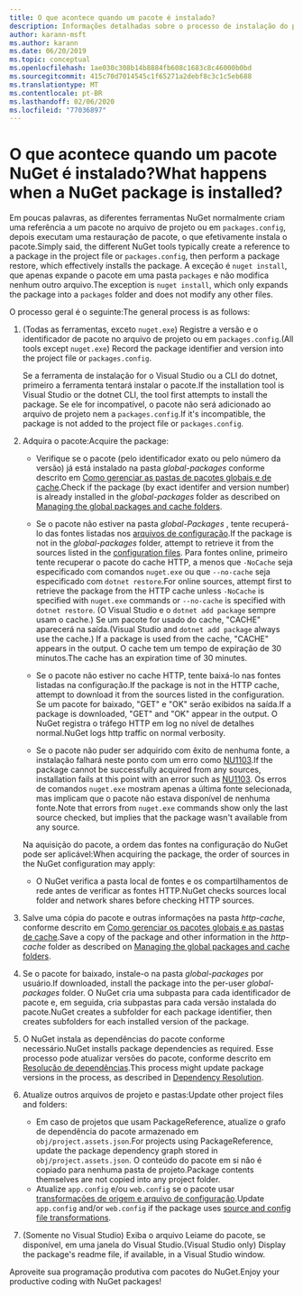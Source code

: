 ```yaml
---
title: O que acontece quando um pacote é instalado?
description: Informações detalhadas sobre o processo de instalação do pacote
author: karann-msft
ms.author: karann
ms.date: 06/20/2019
ms.topic: conceptual
ms.openlocfilehash: 1ae030c308b14b8884fb608c1683c8c46000b0bd
ms.sourcegitcommit: 415c70d7014545c1f65271a2debf8c3c1c5eb688
ms.translationtype: MT
ms.contentlocale: pt-BR
ms.lasthandoff: 02/06/2020
ms.locfileid: "77036897"
---
```

# <a name="what-happens-when-a-nuget-package-is-installed"></a><span data-ttu-id="851ce-103">O que acontece quando um pacote NuGet é instalado?</span><span class="sxs-lookup"><span data-stu-id="851ce-103">What happens when a NuGet package is installed?</span></span>

<span data-ttu-id="851ce-104">Em poucas palavras, as diferentes ferramentas NuGet normalmente criam uma referência a um pacote no arquivo de projeto ou em `packages.config`, depois executam uma restauração de pacote, o que efetivamente instala o pacote.</span><span class="sxs-lookup"><span data-stu-id="851ce-104">Simply said, the different NuGet tools typically create a reference to a package in the project file or `packages.config`, then perform a package restore, which effectively installs the package.</span></span> <span data-ttu-id="851ce-105">A exceção é `nuget install`, que apenas expande o pacote em uma pasta `packages` e não modifica nenhum outro arquivo.</span><span class="sxs-lookup"><span data-stu-id="851ce-105">The exception is `nuget install`, which only expands the package into a `packages` folder and does not modify any other files.</span></span>

<span data-ttu-id="851ce-106">O processo geral é o seguinte:</span><span class="sxs-lookup"><span data-stu-id="851ce-106">The general process is as follows:</span></span>

1. <span data-ttu-id="851ce-107">(Todas as ferramentas, exceto `nuget.exe`) Registre a versão e o identificador de pacote no arquivo de projeto ou em `packages.config`.</span><span class="sxs-lookup"><span data-stu-id="851ce-107">(All tools except `nuget.exe`) Record the package identifier and version into the project file or `packages.config`.</span></span>

   <span data-ttu-id="851ce-108">Se a ferramenta de instalação for o Visual Studio ou a CLI do dotnet, primeiro a ferramenta tentará instalar o pacote.</span><span class="sxs-lookup"><span data-stu-id="851ce-108">If the installation tool is Visual Studio or the dotnet CLI, the tool first attempts to install the package.</span></span> <span data-ttu-id="851ce-109">Se ele for incompatível, o pacote não será adicionado ao arquivo de projeto nem a `packages.config`.</span><span class="sxs-lookup"><span data-stu-id="851ce-109">If it's incompatible, the package is not added to the project file or `packages.config`.</span></span>

2. <span data-ttu-id="851ce-110">Adquira o pacote:</span><span class="sxs-lookup"><span data-stu-id="851ce-110">Acquire the package:</span></span>
   - <span data-ttu-id="851ce-111">Verifique se o pacote (pelo identificador exato ou pelo número da versão) já está instalado na pasta *global-packages* conforme descrito em [Como gerenciar as pastas de pacotes globais e de cache](../consume-packages/managing-the-global-packages-and-cache-folders.md).</span><span class="sxs-lookup"><span data-stu-id="851ce-111">Check if the package (by exact identifer and version number) is already installed in the *global-packages* folder as described on [Managing the global packages and cache folders](../consume-packages/managing-the-global-packages-and-cache-folders.md).</span></span>

   - <span data-ttu-id="851ce-112">Se o pacote não estiver na pasta *global-Packages* , tente recuperá-lo das fontes listadas nos [arquivos de configuração](../consume-packages/Configuring-NuGet-Behavior.md).</span><span class="sxs-lookup"><span data-stu-id="851ce-112">If the package is not in the *global-packages* folder, attempt to retrieve it from the sources listed in the [configuration files](../consume-packages/Configuring-NuGet-Behavior.md).</span></span> <span data-ttu-id="851ce-113">Para fontes online, primeiro tente recuperar o pacote do cache HTTP, a menos que `-NoCache` seja especificado com comandos `nuget.exe` ou que `--no-cache` seja especificado com `dotnet restore`.</span><span class="sxs-lookup"><span data-stu-id="851ce-113">For online sources, attempt first to retrieve the package from the HTTP cache unless `-NoCache` is specified with `nuget.exe` commands or `--no-cache` is specified with `dotnet restore`.</span></span> <span data-ttu-id="851ce-114">(O Visual Studio e o `dotnet add package` sempre usam o cache.) Se um pacote for usado do cache, "CACHE" aparecerá na saída.</span><span class="sxs-lookup"><span data-stu-id="851ce-114">(Visual Studio and `dotnet add package` always use the cache.) If a package is used from the cache, "CACHE" appears in the output.</span></span> <span data-ttu-id="851ce-115">O cache tem um tempo de expiração de 30 minutos.</span><span class="sxs-lookup"><span data-stu-id="851ce-115">The cache has an expiration time of 30 minutes.</span></span>

   - <span data-ttu-id="851ce-116">Se o pacote não estiver no cache HTTP, tente baixá-lo nas fontes listadas na configuração.</span><span class="sxs-lookup"><span data-stu-id="851ce-116">If the package is not in the HTTP cache, attempt to download it from the sources listed in the configuration.</span></span> <span data-ttu-id="851ce-117">Se um pacote for baixado, "GET" e "OK" serão exibidos na saída.</span><span class="sxs-lookup"><span data-stu-id="851ce-117">If a package is downloaded, "GET" and "OK" appear in the output.</span></span> <span data-ttu-id="851ce-118">O NuGet registra o tráfego HTTP em log no nível de detalhes normal.</span><span class="sxs-lookup"><span data-stu-id="851ce-118">NuGet logs http traffic on normal verbosity.</span></span>

   - <span data-ttu-id="851ce-119">Se o pacote não puder ser adquirido com êxito de nenhuma fonte, a instalação falhará neste ponto com um erro como [NU1103](../reference/errors-and-warnings/NU1103.md).</span><span class="sxs-lookup"><span data-stu-id="851ce-119">If the package cannot be successfully acquired from any sources, installation fails at this point with an error such as [NU1103](../reference/errors-and-warnings/NU1103.md).</span></span> <span data-ttu-id="851ce-120">Os erros de comandos `nuget.exe` mostram apenas a última fonte selecionada, mas implicam que o pacote não estava disponível de nenhuma fonte.</span><span class="sxs-lookup"><span data-stu-id="851ce-120">Note that errors from `nuget.exe` commands show only the last source checked, but implies that the package wasn't available from any source.</span></span>

   <span data-ttu-id="851ce-121">Na aquisição do pacote, a ordem das fontes na configuração do NuGet pode ser aplicável:</span><span class="sxs-lookup"><span data-stu-id="851ce-121">When acquiring the package, the order of sources in the NuGet configuration may apply:</span></span>

   - <span data-ttu-id="851ce-122">O NuGet verifica a pasta local de fontes e os compartilhamentos de rede antes de verificar as fontes HTTP.</span><span class="sxs-lookup"><span data-stu-id="851ce-122">NuGet checks sources local folder and network shares before checking HTTP sources.</span></span>

3. <span data-ttu-id="851ce-123">Salve uma cópia do pacote e outras informações na pasta *http-cache*, conforme descrito em [Como gerenciar os pacotes globais e as pastas de cache](../consume-packages/managing-the-global-packages-and-cache-folders.md).</span><span class="sxs-lookup"><span data-stu-id="851ce-123">Save a copy of the package and other information in the *http-cache* folder as described on [Managing the global packages and cache folders](../consume-packages/managing-the-global-packages-and-cache-folders.md).</span></span>

4. <span data-ttu-id="851ce-124">Se o pacote for baixado, instale-o na pasta *global-packages* por usuário.</span><span class="sxs-lookup"><span data-stu-id="851ce-124">If downloaded, install the package into the per-user *global-packages* folder.</span></span> <span data-ttu-id="851ce-125">O NuGet cria uma subpasta para cada identificador de pacote e, em seguida, cria subpastas para cada versão instalada do pacote.</span><span class="sxs-lookup"><span data-stu-id="851ce-125">NuGet creates a subfolder for each package identifier, then creates subfolders for each installed version of the package.</span></span>

5. <span data-ttu-id="851ce-126">O NuGet instala as dependências do pacote conforme necessário.</span><span class="sxs-lookup"><span data-stu-id="851ce-126">NuGet installs package dependencies as required.</span></span> <span data-ttu-id="851ce-127">Esse processo pode atualizar versões do pacote, conforme descrito em [Resolução de dependências](../concepts/dependency-resolution.md).</span><span class="sxs-lookup"><span data-stu-id="851ce-127">This process might update package versions in the process, as described in [Dependency Resolution](../concepts/dependency-resolution.md).</span></span>

6. <span data-ttu-id="851ce-128">Atualize outros arquivos de projeto e pastas:</span><span class="sxs-lookup"><span data-stu-id="851ce-128">Update other project files and folders:</span></span>

    - <span data-ttu-id="851ce-129">Em caso de projetos que usam PackageReference, atualize o grafo de dependência do pacote armazenado em `obj/project.assets.json`.</span><span class="sxs-lookup"><span data-stu-id="851ce-129">For projects using PackageReference, update the package dependency graph stored in `obj/project.assets.json`.</span></span> <span data-ttu-id="851ce-130">O conteúdo do pacote em si não é copiado para nenhuma pasta de projeto.</span><span class="sxs-lookup"><span data-stu-id="851ce-130">Package contents themselves are not copied into any project folder.</span></span>
    - <span data-ttu-id="851ce-131">Atualize `app.config` e/ou `web.config` se o pacote usar [transformações de origem e arquivo de configuração](../create-packages/source-and-config-file-transformations.md).</span><span class="sxs-lookup"><span data-stu-id="851ce-131">Update `app.config` and/or `web.config` if the package uses [source and config file transformations](../create-packages/source-and-config-file-transformations.md).</span></span>

7. <span data-ttu-id="851ce-132">(Somente no Visual Studio) Exiba o arquivo Leiame do pacote, se disponível, em uma janela do Visual Studio.</span><span class="sxs-lookup"><span data-stu-id="851ce-132">(Visual Studio only) Display the package's readme file, if available, in a Visual Studio window.</span></span>

<span data-ttu-id="851ce-133">Aproveite sua programação produtiva com pacotes do NuGet.</span><span class="sxs-lookup"><span data-stu-id="851ce-133">Enjoy your productive coding with NuGet packages!</span></span>
